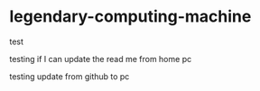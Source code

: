 # legendary-computing-machine
test

testing if I can update the read me from home pc

testing update from github to pc
